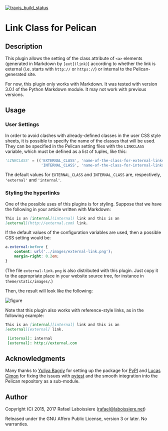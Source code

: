 [![travis\_build\_status](https://travis-ci.org/rlaboiss/pelican-linkclass.svg?branch=master)](https://travis-ci.org/rlaboiss/pelican-linkclass)

# Link Class for Pelican

## Description

This plugin allows the setting of the class attribute of `<a>` elements
(generated in Markdown by `[ext](link)`) according to whether the link is
external (i.e. starts with `http://` or `https://`) or internal to the
Pelican-generated site.

For now, this plugin only works with Markdown.  It was tested with version
3.0.1 of the Python Markdown module.  It may not work with previous
versions.

## Usage

### User Settings

In order to avoid clashes with already-defined classes in the user CSS
style sheets, it is possible to specify the name of the classes that will
be used.  They can be specified in the Pelican setting files with the
`LINKCLASS` variable, which must be defined as a list of tuples, like this:

```python
'LINKCLASS' = (('EXTERNAL_CLASS', 'name-of-the-class-for-external-links')
                'INTERNAL_CLASS', 'name-of-the-class-for-internal-links'))
```

The default values for `EXTERNAL_CLASS` and `INTERNAL_CLASS` are,
respectively, `'external'` and `'internal'`.

### Styling the hyperlinks

One of the possible uses of this plugins is for styling.  Suppose that we
have the following in your article written with Markdown:

```markdown
This is an [internal](internal) link and this is an
[external](http://external.com) link.
```

If the default values of the configuration variables are used, then a
 possible CSS setting would be:

```css
a.external:before {
    content: url('../images/external-link.png');
    margin-right: 0.2em;
}
```

(The file `external-link.png` is also distributed with this plugin.  Just
copy it to the appropriate place in your website source tree, for instance
in `theme/static/images/`.)

Then, the result will look like the following:

![figure](https://github.com/rlaboiss/pelican-linkclass/raw/master/linkclass-example.png)

Note that this plugin also works with reference-style links, as in the
following example:

```markdown
This is an [internal][internal] link and this is an
[external][external] link.

 [internal]: internal
 [external]: http://external.com
```

## Acknowledgments

Many thanks to [Yuliya Bagriy](https://github.com/aviskase) for setting up
the package for [PyPI](https://pypi.org/) and [Lucas
Cimon](https://github.com/Lucas-C) for fixing the issues with
[pytest](https://pytest.org/) and the smooth integration into the Pelican
repository as a sub-module.

## Author

Copyright (C) 2015, 2017  Rafael Laboissiere (<rafael@laboissiere.net>)

Released under the GNU Affero Public License, version 3 or later.  No warranties.
